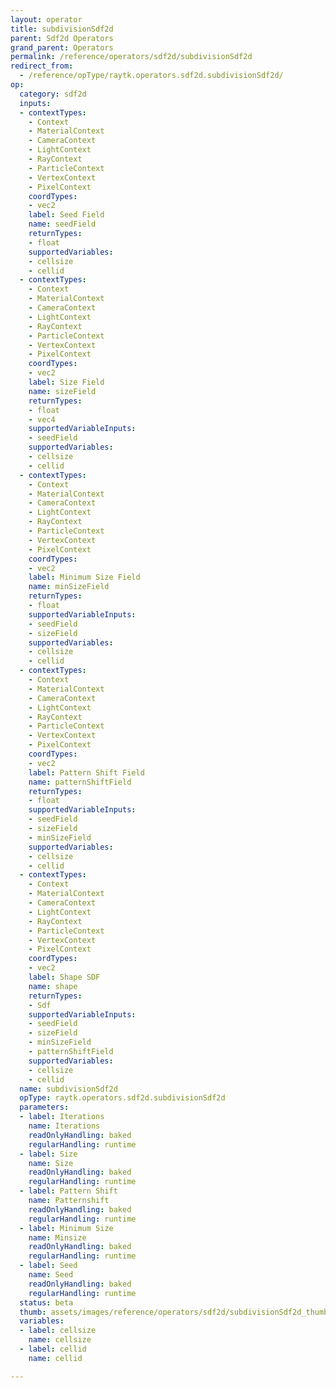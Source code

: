 ```yaml
---
layout: operator
title: subdivisionSdf2d
parent: Sdf2d Operators
grand_parent: Operators
permalink: /reference/operators/sdf2d/subdivisionSdf2d
redirect_from:
  - /reference/opType/raytk.operators.sdf2d.subdivisionSdf2d/
op:
  category: sdf2d
  inputs:
  - contextTypes:
    - Context
    - MaterialContext
    - CameraContext
    - LightContext
    - RayContext
    - ParticleContext
    - VertexContext
    - PixelContext
    coordTypes:
    - vec2
    label: Seed Field
    name: seedField
    returnTypes:
    - float
    supportedVariables:
    - cellsize
    - cellid
  - contextTypes:
    - Context
    - MaterialContext
    - CameraContext
    - LightContext
    - RayContext
    - ParticleContext
    - VertexContext
    - PixelContext
    coordTypes:
    - vec2
    label: Size Field
    name: sizeField
    returnTypes:
    - float
    - vec4
    supportedVariableInputs:
    - seedField
    supportedVariables:
    - cellsize
    - cellid
  - contextTypes:
    - Context
    - MaterialContext
    - CameraContext
    - LightContext
    - RayContext
    - ParticleContext
    - VertexContext
    - PixelContext
    coordTypes:
    - vec2
    label: Minimum Size Field
    name: minSizeField
    returnTypes:
    - float
    supportedVariableInputs:
    - seedField
    - sizeField
    supportedVariables:
    - cellsize
    - cellid
  - contextTypes:
    - Context
    - MaterialContext
    - CameraContext
    - LightContext
    - RayContext
    - ParticleContext
    - VertexContext
    - PixelContext
    coordTypes:
    - vec2
    label: Pattern Shift Field
    name: patternShiftField
    returnTypes:
    - float
    supportedVariableInputs:
    - seedField
    - sizeField
    - minSizeField
    supportedVariables:
    - cellsize
    - cellid
  - contextTypes:
    - Context
    - MaterialContext
    - CameraContext
    - LightContext
    - RayContext
    - ParticleContext
    - VertexContext
    - PixelContext
    coordTypes:
    - vec2
    label: Shape SDF
    name: shape
    returnTypes:
    - Sdf
    supportedVariableInputs:
    - seedField
    - sizeField
    - minSizeField
    - patternShiftField
    supportedVariables:
    - cellsize
    - cellid
  name: subdivisionSdf2d
  opType: raytk.operators.sdf2d.subdivisionSdf2d
  parameters:
  - label: Iterations
    name: Iterations
    readOnlyHandling: baked
    regularHandling: runtime
  - label: Size
    name: Size
    readOnlyHandling: baked
    regularHandling: runtime
  - label: Pattern Shift
    name: Patternshift
    readOnlyHandling: baked
    regularHandling: runtime
  - label: Minimum Size
    name: Minsize
    readOnlyHandling: baked
    regularHandling: runtime
  - label: Seed
    name: Seed
    readOnlyHandling: baked
    regularHandling: runtime
  status: beta
  thumb: assets/images/reference/operators/sdf2d/subdivisionSdf2d_thumb.png
  variables:
  - label: cellsize
    name: cellsize
  - label: cellid
    name: cellid

---
```

